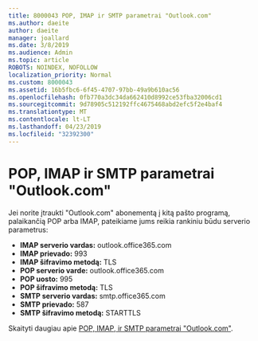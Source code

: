 ```yaml
---
title: 8000043 POP, IMAP ir SMTP parametrai "Outlook.com"
ms.author: daeite
author: daeite
manager: joallard
ms.date: 3/8/2019
ms.audience: Admin
ms.topic: article
ROBOTS: NOINDEX, NOFOLLOW
localization_priority: Normal
ms.custom: 8000043
ms.assetid: 16b5fbc6-6f45-4707-97bb-49a9b610ac56
ms.openlocfilehash: 0fb770a3dc34da662410d8992ce53fba32006cd1
ms.sourcegitcommit: 9d78905c512192ffc4675468abd2efc5f2e4baf4
ms.translationtype: MT
ms.contentlocale: lt-LT
ms.lasthandoff: 04/23/2019
ms.locfileid: "32392300"
---
```

# <a name="pop-imap-and-smtp-settings-for-outlookcom"></a>POP, IMAP ir SMTP parametrai "Outlook.com"

Jei norite įtraukti "Outlook.com" abonementą į kitą pašto programą, palaikančią POP arba IMAP, pateikiame jums reikia rankiniu būdu serverio parametrus:
  
- **IMAP serverio vardas:** outlook.office365.com 
- **IMAP prievado:** 993   
- **IMAP šifravimo metodą:** TLS   
- **POP serverio varde:** outlook.office365.com  
- **POP uosto:** 995  
- **POP šifravimo metodą:** TLS  
- **SMTP serverio vardas:** smtp.office365.com 
- **SMTP prievado:** 587 
- **SMTP šifravimo metodą:** STARTTLS 

Skaityti daugiau apie [POP, IMAP, ir SMTP parametrai "Outlook.com"](https://go.microsoft.com/fwlink/p/?linkid=2001402&amp;clcid=0x409).